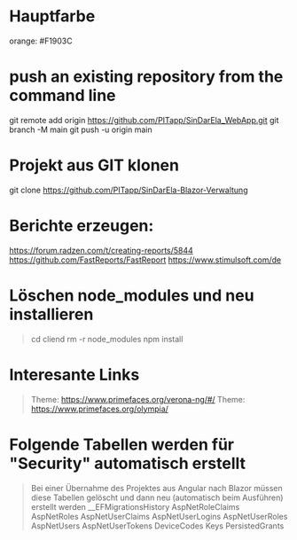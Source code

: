 # Hauptfarbe 
orange: #F1903C

# push an existing repository from the command line
git remote add origin https://github.com/PITapp/SinDarEla_WebApp.git
git branch -M main
git push -u origin main

# Projekt aus GIT klonen
git clone https://github.com/PITapp/SinDarEla-Blazor-Verwaltung

# Berichte erzeugen:
https://forum.radzen.com/t/creating-reports/5844
https://github.com/FastReports/FastReport
https://www.stimulsoft.com/de

# Löschen node_modules und neu installieren
> cd cliend 
> rm -r node_modules
> npm install

# Interesante Links
> Theme: https://www.primefaces.org/verona-ng/#/
> Theme: https://www.primefaces.org/olympia/

# Folgende Tabellen werden für "Security" automatisch erstellt
> Bei einer Übernahme des Projektes aus Angular nach Blazor müssen diese Tabellen gelöscht und dann neu (automatisch beim Ausführen) erstellt werden 
__EFMigrationsHistory
AspNetRoleClaims
AspNetRoles
AspNetUserClaims
AspNetUserLogins
AspNetUserRoles
AspNetUsers
AspNetUserTokens
DeviceCodes
Keys
PersistedGrants

